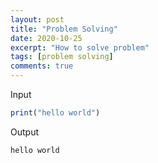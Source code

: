 ```yaml
---
layout: post
title: "Problem Solving"
date: 2020-10-25
excerpt: "How to solve problem"
tags: [problem solving]
comments: true
---
```

Input
```r
print("hello world")
```
Output
```r
hello world
```
